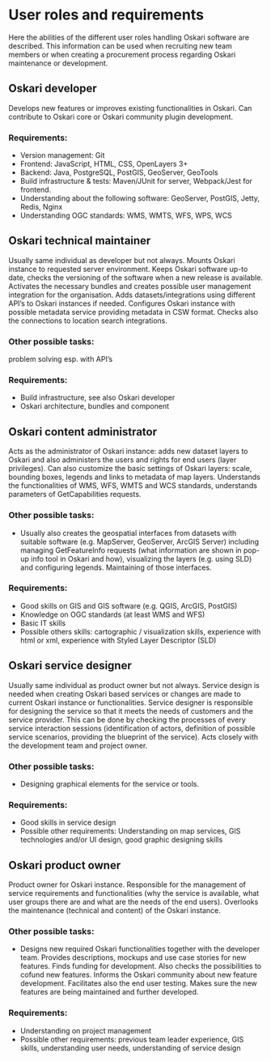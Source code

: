 # User roles and requirements

Here the abilities of the different user roles handling Oskari software are described. This information can be used when recruiting new team members or when creating a procurement process regarding Oskari maintenance or development.
 
## Oskari developer
Develops new features or improves existing functionalities in Oskari. Can contribute to Oskari core or Oskari community plugin development.

### Requirements:

- Version management: Git
- Frontend: JavaScript, HTML, CSS, OpenLayers 3+
- Backend: Java, PostgreSQL, PostGIS, GeoServer, GeoTools
- Build infrastructure & tests: Maven/JUnit for server, Webpack/Jest for frontend.
- Understanding about the following software: GeoServer, PostGIS, Jetty, Redis, Nginx
- Understanding OGC standards: WMS, WMTS, WFS, WPS, WCS

## Oskari technical maintainer
Usually same individual as developer but not always. Mounts Oskari instance to requested server environment. Keeps Oskari software up-to date, checks the versioning of the software when a new release is available. Activates the necessary bundles and creates possible user management integration for the organisation. Adds datasets/integrations using different API’s to Oskari instances if needed. Configures Oskari instance with possible metadata service providing metadata in CSW format. Checks also the connections to location search integrations.

### Other possible tasks:
problem solving esp. with API’s

### Requirements:
- Build infrastructure, see also Oskari developer
- Oskari architecture, bundles and component
 
## Oskari content administrator
Acts as the administrator of Oskari instance: adds new dataset layers to Oskari and also administers the users and rights for end users (layer privileges). Can also customize the basic settings of Oskari layers: scale, bounding boxes, legends and links to metadata of map layers. Understands the functionalities of WMS, WFS, WMTS and WCS standards, understands parameters of GetCapabilities requests.

### Other possible tasks:

- Usually also creates the geospatial interfaces from datasets with suitable software (e.g. MapServer, GeoServer, ArcGIS Server) including managing GetFeatureInfo requests (what information are shown in pop-up info tool in Oskari and how), visualizing the layers (e.g. using SLD) and configuring legends. Maintaining of those interfaces.

### Requirements:

- Good skills on GIS and GIS software (e.g. QGIS, ArcGIS, PostGIS)
- Knowledge on OGC standards (at least WMS and WFS)
- Basic IT skills
- Possible others skills: cartographic / visualization skills, experience with html or xml, experience with Styled Layer Descriptor (SLD)

## Oskari service designer
Usually same individual as product owner but not always. Service design is needed when creating Oskari based services or changes are made to current Oskari instance or functionalities. Service designer is responsible for designing the service so that it meets the needs of customers and the service provider. This can be done by checking the processes of every service interaction sessions (identification of actors, definition of possible service scenarios, providing the blueprint of the service). Acts closely with the development team and project owner.

### Other possible tasks:

- Designing graphical elements for the service or tools.

### Requirements:

- Good skills in service design
- Possible other requirements: Understanding on map services, GIS technologies and/or UI design, good graphic designing skills
 
## Oskari product owner
Product owner for Oskari instance. Responsible for the management of service requirements and functionalities (why the service is available, what user groups there are and what are the needs of the end users). Overlooks the maintenance (technical and content) of the Oskari instance.

### Other possible tasks:

- Designs new required Oskari functionalities together with the developer team. Provides descriptions, mockups and use case stories for new features. Finds funding for development. Also checks the possibilities to cofund new features. Informs the Oskari community about new feature development. Facilitates also the end user testing. Makes sure the new features are being maintained and further developed.

### Requirements:

- Understanding on project management
- Possible other requirements: previous team leader experience, GIS skills, understanding user needs, understanding of service design
